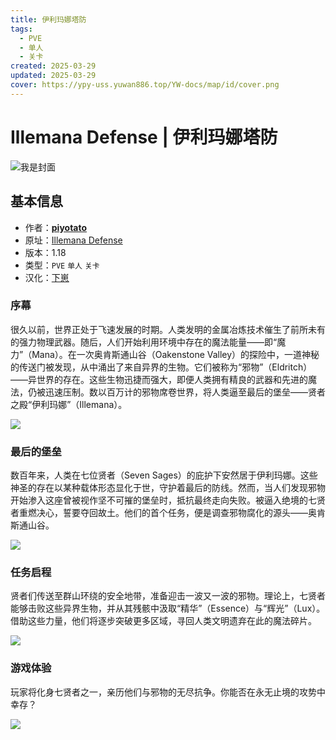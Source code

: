```yaml
---
title: 伊利玛娜塔防
tags:
  - PVE
  - 单人
  - 关卡
created: 2025-03-29
updated: 2025-03-29
cover: https://ypy-uss.yuwan886.top/YW-docs/map/id/cover.png
---
```


# Illemana Defense | 伊利玛娜塔防
![我是封面](https://ypy-uss.yuwan886.top/YW-docs/map/id/cover.png)
## 基本信息

- 作者：[**piyotato**](https://www.curseforge.com/members/piyotato)
- 原址：[Illemana Defense](https://www.curseforge.com/minecraft/worlds/illemana-defense)
- 版本：1.18
- 类型：`PVE` `单人` `关卡`
- 汉化：[下崽](https://pan.quark.cn/s/b20ae58bb4cd)

### **序幕**  

很久以前，世界正处于飞速发展的时期。人类发明的金属冶炼技术催生了前所未有的强力物理武器。随后，人们开始利用环境中存在的魔法能量——即“魔力”（Mana）。在一次奥肯斯通山谷（Oakenstone Valley）的探险中，一道神秘的传送门被发现，从中涌出了来自异界的生物。它们被称为“邪物”（Eldritch）——异世界的存在。这些生物迅捷而强大，即便人类拥有精良的武器和先进的魔法，仍被迅速压制。数以百万计的邪物席卷世界，将人类逼至最后的堡垒——贤者之殿“伊利玛娜”（Illemana）。  

![](https://ypy-uss.yuwan886.top/YW-docs/map/id/prologue.png)  

### **最后的堡垒**  

数百年来，人类在七位贤者（Seven Sages）的庇护下安然居于伊利玛娜。这些神圣的存在以某种载体形态显化于世，守护着最后的防线。然而，当人们发现邪物开始渗入这座曾被视作坚不可摧的堡垒时，抵抗最终走向失败。被逼入绝境的七贤者重燃决心，誓要夺回故土。他们的首个任务，便是调查邪物腐化的源头——奥肯斯通山谷。  

![](https://ypy-uss.yuwan886.top/YW-docs/map/id/the_last_stand.png)  

### **任务启程**  

贤者们传送至群山环绕的安全地带，准备迎击一波又一波的邪物。理论上，七贤者能够击败这些异界生物，并从其残骸中汲取“精华”（Essence）与“辉光”（Lux）。借助这些力量，他们将逐步突破更多区域，寻回人类文明遗弃在此的魔法碎片。  

![](https://ypy-uss.yuwan886.top/YW-docs/map/id/the_mission.png)  

### **游戏体验**  

玩家将化身七贤者之一，亲历他们与邪物的无尽抗争。你能否在永无止境的攻势中幸存？  

![](https://ypy-uss.yuwan886.top/YW-docs/map/id/the_game.png)  